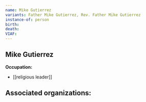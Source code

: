 ```yaml
---
name: Mike Gutierrez
variants: Father Mike Gutierrez, Rev. Father Mike Gutierrez
instance-of: person
birth: 
death: 
VIAF: 
---
```

## Mike Gutierrez

**Occupation:** 
- [[religious leader]]

**Associated organizations:** 
- 
